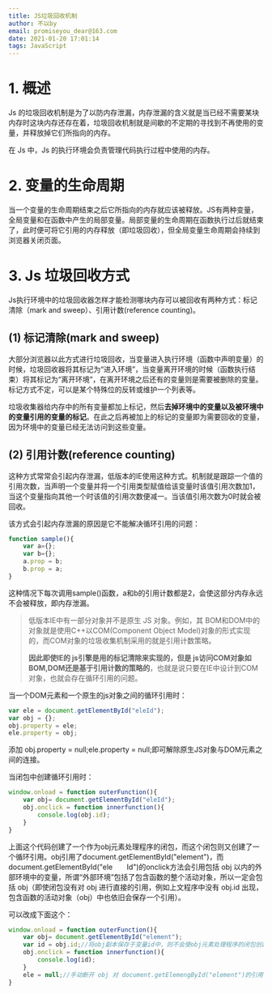 ```yaml
---
title: JS垃圾回收机制
author: 不以by
email: promiseyou_dear@163.com
date: 2021-01-20 17:01:14
tags: JavaScript
---
```


# 1. 概述

Js 的垃圾回收机制是为了以防内存泄漏，内存泄漏的含义就是当已经不需要某块内存时这块内存还存在着，垃圾回收机制就是间歇的不定期的寻找到不再使用的变量，并释放掉它们所指向的内存。

在 Js 中，Js 的执行环境会负责管理代码执行过程中使用的内存。

# 2. 变量的生命周期

当一个变量的生命周期结束之后它所指向的内存就应该被释放。JS有两种变量，全局变量和在函数中产生的局部变量。局部变量的生命周期在函数执行过后就结束了，此时便可将它引用的内存释放（即垃圾回收），但全局变量生命周期会持续到浏览器关闭页面。

# 3. Js 垃圾回收方式

Js执行环境中的垃圾回收器怎样才能检测哪块内存可以被回收有两种方式：标记清除（mark and sweep）、引用计数(reference counting)。

## (1) 标记清除(mark and sweep)

大部分浏览器以此方式进行垃圾回收，当变量进入执行环境（函数中声明变量）的时候，垃圾回收器将其标记为“进入环境”，当变量离开环境的时候（函数执行结束）将其标记为“离开环境”，在离开环境之后还有的变量则是需要被删除的变量。标记方式不定，可以是某个特殊位的反转或维护一个列表等。

垃圾收集器给内存中的所有变量都加上标记，然后**去掉环境中的变量以及被环境中的变量引用的变量的标记**。在此之后再被加上的标记的变量即为需要回收的变量，因为环境中的变量已经无法访问到这些变量。

## (2) 引用计数(reference counting)

这种方式常常会引起内存泄漏，低版本的IE使用这种方式。机制就是跟踪一个值的引用次数，当声明一个变量并将一个引用类型赋值给该变量时该值引用次数加1，当这个变量指向其他一个时该值的引用次数便减一。当该值引用次数为0时就会被回收。

该方式会引起内存泄漏的原因是它不能解决循环引用的问题：

```javascript
function sample(){
    var a={};
    var b={};
    a.prop = b;
    b.prop = a;
}
```

这种情况下每次调用sample()函数，a和b的引用计数都是2，会使这部分内存永远不会被释放，即内存泄漏。

> 低版本IE中有一部分对象并不是原生 JS 对象。例如，其 BOM和DOM中的对象就是使用C++以COM(Component Object Model)对象的形式实现的，而COM对象的垃圾收集机制采用的就是引用计数策略。
>
> **因此即使IE的 js引擎是用的标记清除来实现的，但是 js访问COM对象如BOM,DOM还是基于引用计数的策略的**，也就是说只要在IE中设计到COM对象，也就会存在循环引用的问题。

当一个DOM元素和一个原生的js对象之间的循环引用时：

```javascript
var ele = document.getElementById("eleId");
var obj = {};
obj.property = ele;
ele.property = obj;
```

添加 obj.property = null;ele.property = null;即可解除原生JS对象与DOM元素之间的连接。

当闭包中创建循环引用时：

```javascript
window.onload = function outerFunction(){
    var obj= document.getElementById("eleId");
    obj.onclick = function innerfunction(){
        console.log(obj.id);
    }
}
```

上面这个代码创建了一个作为obj元素处理程序的闭包，而这个闭包则又创建了一个循环引用。obj引用了document.getElementById("element")，而document.getElementById("ele　　Id")的onclick方法会引用包括 obj 以内的外部环境中的变量，所谓“外部环境”包括了包含函数的整个活动对象，所以一定会包括 obj（即使闭包没有对 obj 进行直接的引用，例如上文程序中没有 obj.id 出现，包含函数的活动对象（obj）中也依旧会保存一个引用）。

可以改成下面这个：

```javascript
window.onload = function outerFunction(){
    var obj= document.getElementById("element");
    var id = obj.id;//将obj副本保存于变量id中，则不会使obj元素处理程序的闭包创建循环引用
    obj.onclick = function innerfunction(){
        console.log(id);
    }
    ele = null;//手动断开 obj 对 document.getElemengById("element")的引用
}
```